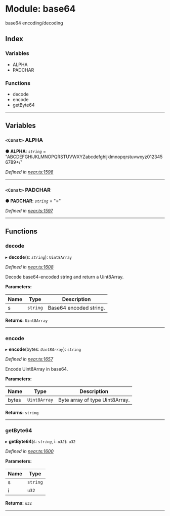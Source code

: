 # Module: base64

base64 encoding/decoding

## Index

### Variables

* ALPHA
* PADCHAR

### Functions

* decode
* encode
* getByte64

---

## Variables


### `<Const>` ALPHA

**● ALPHA**: *`string`* = "ABCDEFGHIJKLMNOPQRSTUVWXYZabcdefghijklmnopqrstuvwxyz0123456789+/"

*Defined in [near.ts:1598](https://github.com/nearprotocol/near-runtime-ts/blob/a2daf13/near.ts#L1598)*

---
<a id="padchar"></a>

### `<Const>` PADCHAR

**● PADCHAR**: *`string`* = "="

*Defined in [near.ts:1597](https://github.com/nearprotocol/near-runtime-ts/blob/a2daf13/near.ts#L1597)*

---

## Functions

<a id="decode"></a>

###  decode

▸ **decode**(s: *`string`*): `Uint8Array`

*Defined in [near.ts:1608](https://github.com/nearprotocol/near-runtime-ts/blob/a2daf13/near.ts#L1608)*

Decode base64-encoded string and return a Uint8Array.

**Parameters:**

| Name | Type | Description |
| ------ | ------ | ------ |
| s | `string` |  Base64 encoded string. |

**Returns:** `Uint8Array`

---
<a id="encode"></a>

###  encode

▸ **encode**(bytes: *`Uint8Array`*): `string`

*Defined in [near.ts:1657](https://github.com/nearprotocol/near-runtime-ts/blob/a2daf13/near.ts#L1657)*

Encode Uint8Array in base64.

**Parameters:**

| Name | Type | Description |
| ------ | ------ | ------ |
| bytes | `Uint8Array` |  Byte array of type Uint8Array. |

**Returns:** `string`

---
<a id="getbyte64"></a>

###  getByte64

▸ **getByte64**(s: *`string`*, i: *`u32`*): `u32`

*Defined in [near.ts:1600](https://github.com/nearprotocol/near-runtime-ts/blob/a2daf13/near.ts#L1600)*

**Parameters:**

| Name | Type |
| ------ | ------ |
| s | `string` |
| i | `u32` |

**Returns:** `u32`

---

